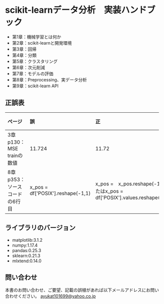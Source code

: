 # scikit-learnデータ分析　実装ハンドブック

- 第1章：機械学習とは何か 
- 第2章：scikit-learnと開発環境  
- 第3章：回帰   
- 第4章：分類    
- 第5章：クラスタリング    
- 第6章：次元削減   
- 第7章：モデルの評価    
- 第8章：Preprocessing、実データ分析
- 第9章：scikit-learn API

## 正誤表
| ページ | 誤 | 正 | 補足 |
|:-----------|:------------|:------------|:------------|
| 3章 p130：MSE trainの数値 | 11.724 | 11.72 |  |
| 8章 p353：ソースコードの6行目 | x_pos =　df['POSIX'].reshape(-1,1) | x_pos =　x_pos.reshape(-1,1)またはx_pos =　df['POSIX'].values.reshape(-1,1) |  |

## ライブラリのバージョン
- matplotlib:3.1.2
- numpy:1.17.4
- pandas:0.25.3
- sklearn:0.21.3
- mlxtend:0.14.0

## 問い合わせ
本書のお問い合わせ、ご要望、記載の誤植があれば以下メールアドレスにお問い合わせください。
ayukat101699@yahoo.co.jp
